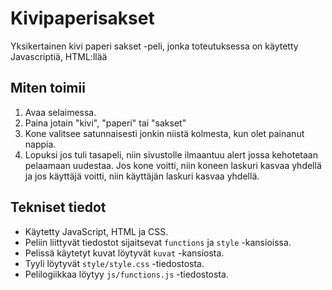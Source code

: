 # Kivipaperisakset

Yksikertainen kivi paperi sakset -peli, jonka toteutuksessa on käytetty Javascriptiä, HTML:llää

## Miten toimii

1. Avaa selaimessa.
2. Paina jotain "kivi", "paperi" tai "sakset"
3. Kone valitsee satunnaisesti jonkin niistä kolmesta, kun olet painanut nappia.
4. Lopuksi jos tuli tasapeli, niin sivustolle ilmaantuu alert jossa kehotetaan pelaamaan uudestaa. Jos kone voitti, niin koneen laskuri kasvaa yhdellä ja jos käyttäjä voitti, niin käyttäjän laskuri kasvaa yhdellä.

## Tekniset tiedot

- Käytetty JavaScript, HTML ja CSS.
- Peliin liittyvät tiedostot sijaitsevat `functions` ja `style` -kansioissa.
- Pelissä käytetyt kuvat löytyvät `kuvat` -kansiosta.
- Tyyli löytyvät `style/style.css` -tiedostosta.
- Pelilogiikkaa löytyy `js/functions.js` -tiedostosta.

